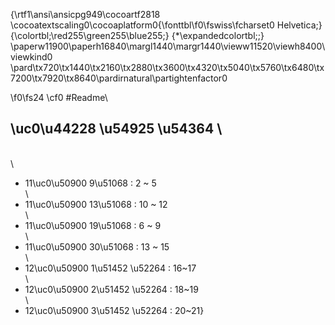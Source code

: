 {\rtf1\ansi\ansicpg949\cocoartf2818
\cocoatextscaling0\cocoaplatform0{\fonttbl\f0\fswiss\fcharset0 Helvetica;}
{\colortbl;\red255\green255\blue255;}
{\*\expandedcolortbl;;}
\paperw11900\paperh16840\margl1440\margr1440\vieww11520\viewh8400\viewkind0
\pard\tx720\tx1440\tx2160\tx2880\tx3600\tx4320\tx5040\tx5760\tx6480\tx7200\tx7920\tx8640\pardirnatural\partightenfactor0

\f0\fs24 \cf0 #Readme\
## \uc0\u44228 \u54925 \u54364 \
\
\
- 11\uc0\u50900  9\u51068  : 2 ~ 5 \
\
- 11\uc0\u50900  13\u51068  : 10 ~ 12 \
\
- 11\uc0\u50900  19\u51068  : 6 ~ 9 \
\
- 11\uc0\u50900  30\u51068  : 13 ~ 15 \
\
- 12\uc0\u50900  1\u51452 \u52264  : 16~17 \
\
- 12\uc0\u50900  2\u51452 \u52264  : 18~19\
\
- 12\uc0\u50900  3\u51452 \u52264  : 20~21}